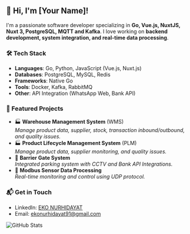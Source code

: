 ## 👋 Hi, I'm [Your Name]!
I'm a passionate software developer specializing in **Go, Vue.js, NuxtJS, Nuxt 3, PostgreSQL, MQTT and Kafka**. I love working on **backend development, system integration, and real-time data processing**.

### 🛠 Tech Stack
- **Languages**: Go, Python, JavaScript (Vue.js, Nuxt.js)
- **Databases**: PostgreSQL, MySQL, Redis
- **Frameworks**: Native Go
- **Tools**: Docker, Kafka, RabbitMQ
- **Other**: API Integration (WhatsApp Web, Bank API)

### 📌 Featured Projects
- 🏭 **Warehouse Management System** (WMS)  
  _Manage product data, supplier, stock, transaction inbound/outbound, and quality issues._
- 🏭 **Product Lifecycle Management System** (PLM)  
  _Manage product data, supplier monitoring, and quality issues._
- 🚗 **Barrier Gate System**  
  _Integrated parking system with CCTV and Bank API Integrations._
- 📡 **Modbus Sensor Data Processing**  
  _Real-time monitoring and control using UDP protocol._

### 📬 Get in Touch
- LinkedIn: [EKO NURHIDAYAT](https://www.linkedin.com/in/eko-nurhidayat-4b7297140/)
- Email: ekonurhidayat91@gmail.com

![GitHub Stats](https://github-readme-stats.vercel.app/api?username=Ekonurhidayat&show_icons=true&theme=tokyonight)
